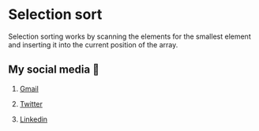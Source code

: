 # Selection sort

Selection sorting works by scanning the elements for the smallest element and inserting
it into the current position of the array.

## My social media 🤪

1. [Gmail](mailto:n4ze3m@gmail.com)


2. [Twitter](https://twitter.com/juventusRuling)


3. [Linkedin](https://www.linkedin.com/in/n4ze3m)
